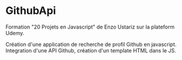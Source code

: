 # GithubApi
Formation "20 Projets en Javascript" de Enzo Ustariz sur la plateform Udemy.

Création d'une application de recherche de profil Github en javascript. Integration d'une API Github, création d'un template HTML dans le JS.
